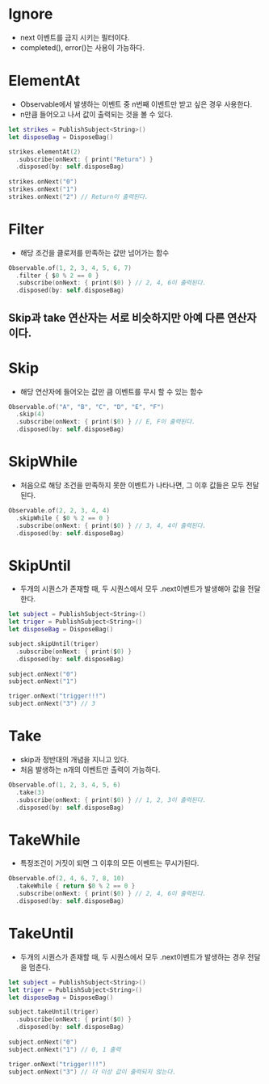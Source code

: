 # Ignore 
- next 이벤트를 금지 시키는 필터이다.
- completed(), error()는 사용이 가능하다. 

# ElementAt 
- Observable에서 발생하는 이벤트 중 n번째 이벤트만 받고 싶은 경우 사용한다. 
- n만큼 들어오고 나서 값이 출력되는 것을 볼 수 있다.

```swift
let strikes = PublishSubject<String>()
let disposeBag = DisposeBag()

strikes.elementAt(2)
  .subscribe(onNext: { print("Return") }
  .disposed(by: self.disposeBag)
  
strikes.onNext("0")
strikes.onNext("1")
strikes.onNext("2") // Return이 출력된다. 
```
# Filter 
- 해당 조건을 클로저를 만족하는 값만 넘어가는 함수 
```swift
Observable.of(1, 2, 3, 4, 5, 6, 7)
  .filter { $0 % 2 == 0 }
  .subscribe(onNext: { print($0) } // 2, 4, 6이 출력된다. 
  .disposed(by: self.disposeBag) 
```
## Skip과 take 연산자는 서로 비슷하지만 아예 다른 연산자이다.

# Skip 
- 해당 연산자에 들어오는 값만 큼 이벤트를 무시 할 수 있는 함수   
```swift
Observable.of("A", "B", "C", "D", "E", "F")
  .skip(4)
  .subscribe(onNext: { print($0) } // E, F이 출력된다. 
  .disposed(by: self.disposeBag)  
```

# SkipWhile
- 처음으로 해당 조건을 만족하지 못한 이벤트가 나타나면, 그 이후 값들은 모두 전달된다.
```swift
Observable.of(2, 2, 3, 4, 4)
  .skipWhile { $0 % 2 == 0 }
  .subscribe(onNext: { print($0) } // 3, 4, 4이 출력된다. 
  .disposed(by: self.disposeBag)  
```

# SkipUntil 
- 두개의 시퀀스가 존재할 때, 두 시퀀스에서 모두 .next이벤트가 발생해야 값을 전달한다.
```swift
let subject = PublishSubject<String>()
let triger = PublishSubject<String>()
let disposeBag = DisposeBag()

subject.skipUntil(triger)
  .subscribe(onNext: { print($0) }
  .disposed(by: self.disposeBag)
  
subject.onNext("0")
subject.onNext("1")

triger.onNext("trigger!!!")
subject.onNext("3") // 3
```

# Take 
- skip과 정반대의 개념을 지니고 있다.
- 처음 발생하는 n개의 이벤트만 출력이 가능하다.
```swift
Observable.of(1, 2, 3, 4, 5, 6)
  .take(3)
  .subscribe(onNext: { print($0) } // 1, 2, 3이 출력된다. 
  .disposed(by: self.disposeBag)  
```

# TakeWhile 
- 특정조건이 거짓이 되면 그 이후의 모든 이벤트는 무시가된다. 
```swift
Observable.of(2, 4, 6, 7, 8, 10)
  .takeWhile { return $0 % 2 == 0 }
  .subscribe(onNext: { print($0) } // 2, 4, 6이 출력된다. 
  .disposed(by: self.disposeBag)  
```

# TakeUntil 
- 두개의 시퀀스가 존재할 때, 두 시퀀스에서 모두 .next이벤트가 발생하는 경우 전달을 멈춘다.
```swift
let subject = PublishSubject<String>()
let triger = PublishSubject<String>()
let disposeBag = DisposeBag()

subject.takeUntil(triger)
  .subscribe(onNext: { print($0) }
  .disposed(by: self.disposeBag)
  
subject.onNext("0")
subject.onNext("1") // 0, 1 출력 

triger.onNext("trigger!!!")
subject.onNext("3") // 더 이상 값이 출력되지 않는다. 
```
